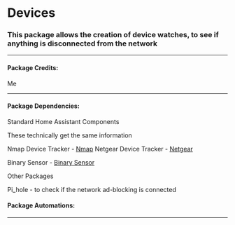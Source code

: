 # Devices

### This package allows the creation of device watches, to see if anything is disconnected from the network

<hr --- </hr> 

<h4 align="left">Package Credits:</h4>

Me 

<hr --- </hr>

<h4 align="left">Package Dependencies:</h4>

Standard Home Assistant Components

These technically get the same information

Nmap Device Tracker - [Nmap](https://www.home-assistant.io/components/device_tracker.nmap_tracker/)
Netgear Device Tracker - [Netgear](https://www.home-assistant.io/components/device_tracker.netgear/)

Binary Sensor - [Binary Sensor](https://www.home-assistant.io/components/binary_sensor.template/)

Other Packages

Pi_hole - to check if the network ad-blocking is connected


<h4 align="left">Package Automations:</h4>



<hr --- </hr>
